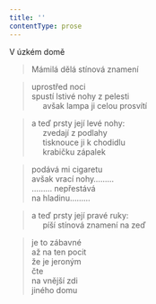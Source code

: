 ```yaml
---
title: ''
contentType: prose
---
```


V úzkém domě

> Mámilá dělá stínová znamení

> uprostřed noci  
> spustí lstivé nohy z pelesti  
>      avšak lampa ji celou prosvítí

> a teď prsty její levé nohy:  
>      zvedají z podlahy  
>      tisknouce ji k chodidlu  
>      krabičku zápalek

> podává mi cigaretu  
> avšak vrací nohy………  
> ……… nepřestává  
> na hladinu………

> a teď prsty její pravé ruky:  
>      píší stínová znamení na zeď

> je to zábavné  
> až na ten pocit  
> že je jeroným  
> čte  
> na vnější zdi  
> jiného domu

